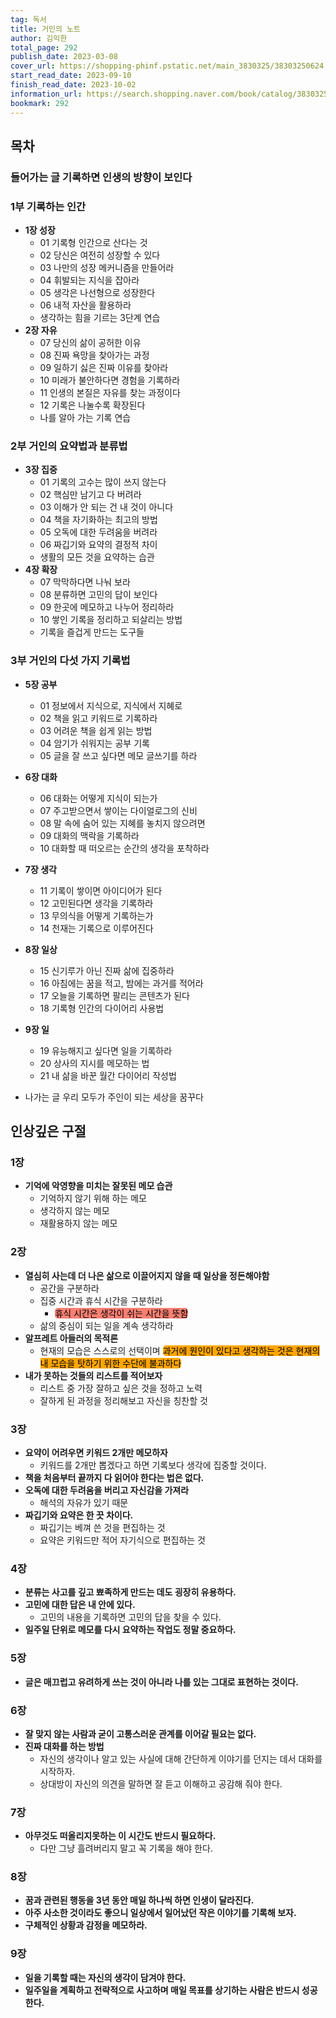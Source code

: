 ```yaml
---
tag: 독서
title: 거인의 노트
author: 김익한
total_page: 292
publish_date: 2023-03-08
cover_url: https://shopping-phinf.pstatic.net/main_3830325/38303250624.20230906071251.jpg?type=w300
start_read_date: 2023-09-10
finish_read_date: 2023-10-02
information_url: https://search.shopping.naver.com/book/catalog/38303250624?query=%EA%B1%B0%EC%9D%B8%EC%9D%98%20%EB%85%B8%ED%8A%B8&NaPm=ct%3Dlo132xmo%7Cci%3Dd1d2131cda3bce45c1db1244e0b00721869aa10c%7Ctr%3Dboksl%7Csn%3D95694%7Chk%3D0e50d5bc290a77f6c82c9a42ff5205bbba3fb018
bookmark: 292
---
```


## 목차

### 들어가는 글 기록하면 인생의 방향이 보인다

### 1부 기록하는 인간

- **1장 성장**
	- 01 기록형 인간으로 산다는 것
	- 02 당신은 여전히 성장할 수 있다
	- 03 나만의 성장 메커니즘을 만들어라
	- 04 휘발되는 지식을 잡아라
	- 05 생각은 나선형으로 성장한다
	- 06 내적 자산을 활용하라
	- 생각하는 힘을 기르는 3단계 연습
- **2장 자유**
	- 07 당신의 삶이 공허한 이유
	- 08 진짜 욕망을 찾아가는 과정
	- 09 일하기 싫은 진짜 이유를 찾아라
	- 10 미래가 불안하다면 경험을 기록하라
	- 11 인생의 본질은 자유를 찾는 과정이다
	- 12 기록은 나눌수록 확장된다
	- 나를 알아 가는 기록 연습

### 2부 거인의 요약법과 분류법

- **3장 집중**
	- 01 기록의 고수는 많이 쓰지 않는다
	- 02 핵심만 남기고 다 버려라
	- 03 이해가 안 되는 건 내 것이 아니다
	- 04 책을 자기화하는 최고의 방법
	- 05 오독에 대한 두려움을 버려라
	- 06 짜깁기와 요약의 결정적 차이
	- 생활의 모든 것을 요약하는 습관
- **4장 확장**
	- 07 막막하다면 나눠 보라
	- 08 분류하면 고민의 답이 보인다
	- 09 한곳에 메모하고 나누어 정리하라
	- 10 쌓인 기록을 정리하고 되살리는 방법
	- 기록을 즐겁게 만드는 도구들

### 3부 거인의 다섯 가지 기록법

- **5장 공부**
	- 01 정보에서 지식으로, 지식에서 지혜로
	- 02 책을 읽고 키워드로 기록하라
	- 03 어려운 책을 쉽게 읽는 방법
	- 04 암기가 쉬워지는 공부 기록
	- 05 글을 잘 쓰고 싶다면 메모 글쓰기를 하라
- **6장 대화**
	- 06 대화는 어떻게 지식이 되는가
	- 07 주고받으면서 쌓이는 다이얼로그의 신비
	- 08 말 속에 숨어 있는 지혜를 놓치지 않으려면
	- 09 대화의 맥락을 기록하라
	- 10 대화할 때 떠오르는 순간의 생각을 포착하라
- **7장 생각**
	- 11 기록이 쌓이면 아이디어가 된다
	- 12 고민된다면 생각을 기록하라
	- 13 무의식을 어떻게 기록하는가
	- 14 천재는 기록으로 이루어진다
- **8장 일상**
	- 15 신기루가 아닌 진짜 삶에 집중하라
	- 16 아침에는 꿈을 적고, 밤에는 과거를 적어라
	- 17 오늘을 기록하면 팔리는 콘텐츠가 된다
	- 18 기록형 인간의 다이어리 사용법
- **9장 일**
	- 19 유능해지고 싶다면 일을 기록하라
	- 20 상사의 지시를 메모하는 법
	- 21 내 삶을 바꾼 월간 다이어리 작성법

- 나가는 글 우리 모두가 주인이 되는 세상을 꿈꾸다



## 인상깊은 구절

### 1장

- **기억에 악영향을 미치는 잘못된 메모 습관**
	- 기억하지 않기 위해 하는 메모
	- 생각하지 않는 메모
	- 재활용하지 않는 메모

### 2장

- **열심히 사는데 더 나은 삶으로 이끌어지지 않을 때 일상을 정돈해야함**
	- 공간을 구분하라
	- 집중 시간과 휴식 시간을 구분하라
		- <span style="border-radius: 5px; color: black; background-color: salmon">휴식 시간은 생각이 쉬는 시간을 뜻함</span>
	- 삶의 중심이 되는 일을 계속 생각하라
- **알프레트 아들러의 목적론**
	- 현재의 모습은 스스로의 선택이며 <span style="border-radius: 5px; color: black; background-color: orange">과거에 원인이 있다고 생각하는 것은 현재의 내 모습을 탓하기 위한 수단에 불과하다</span>
- **내가 못하는 것들의 리스트를 적어보자**
	- 리스트 중 가장 잘하고 싶은 것을 정하고 노력
	- 잘하게 된 과정을 정리해보고 자신을 칭찬할 것

### 3장

- **요약이 어려우면 키워드 2개만 메모하자**
	- 키워드를 2개만 뽑겠다고 하면 기록보다 생각에 집중할 것이다.
- **책을 처음부터 끝까지 다 읽어야 한다는 법은 없다.**
- **오독에 대한 두려움을 버리고 자신감을 가져라**
	- 해석의 자유가 있기 때문
- **짜깁기와 요약은 한 끗 차이다.**
	- 짜깁기는 베껴 쓴 것을 편집하는 것
	- 요약은 키워드만 적어 자기식으로 편집하는 것

### 4장

- **분류는 사고를 깊고 뾰족하게 만드는 데도 굉장히 유용하다.**
- **고민에 대한 답은 내 안에 있다.**
	- 고민의 내용을 기록하면 고민의 답을 찾을 수 있다.
- **일주일 단위로 메모를 다시 요약하는 작업도 정말 중요하다.**

### 5장

- **글은 매끄럽고 유려하게 쓰는 것이 아니라 나를 있는 그대로 표현하는 것이다.**

### 6장

- **잘 맞지 않는 사람과 굳이 고통스러운 관계를 이어갈 필요는 없다.**
- **진짜 대화를 하는 방법**
	- 자신의 생각이나 알고 있는 사실에 대해 간단하게 이야기를 던지는 데서 대화를 시작하자.
	- 상대방이 자신의 의견을 말하면 잘 듣고 이해하고 공감해 줘야 한다.

### 7장

- **아무것도 떠올리지못하는 이 시간도 반드시 필요하다.**
	- 다만 그냥 흘려버리지 말고 꼭 기록을 해야 한다.

### 8장

- **꿈과 관련된 행동을 3년 동안 매일 하나씩 하면 인생이 달라진다.**
- **아주 사소한 것이라도 좋으니 일상에서 일어났던 작은 이야기를 기록해 보자.**
- **구체적인 상황과 감정을 메모하라.**

### 9장

- **일을 기록할 때는 자신의 생각이 담겨야 한다.**
- **일주일을 계획하고 전략적으로 사고하며 매일 목표를 상기하는 사람은 반드시 성공한다.**